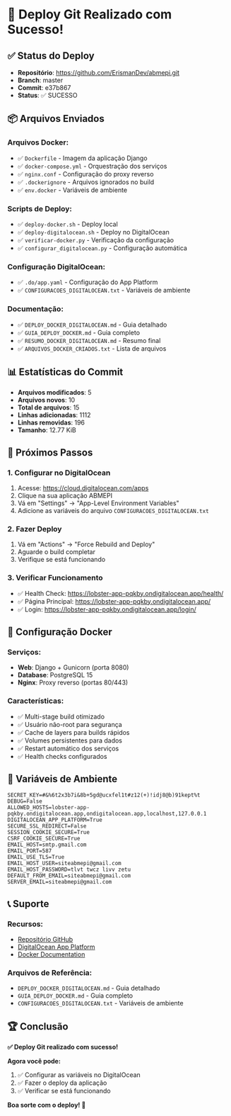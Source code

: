 # 🚀 Deploy Git Realizado com Sucesso!

## ✅ **Status do Deploy**
- **Repositório**: https://github.com/ErismanDev/abmepi.git
- **Branch**: master
- **Commit**: e37b867
- **Status**: ✅ SUCESSO

## 📦 **Arquivos Enviados**

### **Arquivos Docker:**
- ✅ `Dockerfile` - Imagem da aplicação Django
- ✅ `docker-compose.yml` - Orquestração dos serviços
- ✅ `nginx.conf` - Configuração do proxy reverso
- ✅ `.dockerignore` - Arquivos ignorados no build
- ✅ `env.docker` - Variáveis de ambiente

### **Scripts de Deploy:**
- ✅ `deploy-docker.sh` - Deploy local
- ✅ `deploy-digitalocean.sh` - Deploy no DigitalOcean
- ✅ `verificar-docker.py` - Verificação da configuração
- ✅ `configurar_digitalocean.py` - Configuração automática

### **Configuração DigitalOcean:**
- ✅ `.do/app.yaml` - Configuração do App Platform
- ✅ `CONFIGURACOES_DIGITALOCEAN.txt` - Variáveis de ambiente

### **Documentação:**
- ✅ `DEPLOY_DOCKER_DIGITALOCEAN.md` - Guia detalhado
- ✅ `GUIA_DEPLOY_DOCKER.md` - Guia completo
- ✅ `RESUMO_DOCKER_DIGITALOCEAN.md` - Resumo final
- ✅ `ARQUIVOS_DOCKER_CRIADOS.txt` - Lista de arquivos

## 📊 **Estatísticas do Commit**
- **Arquivos modificados**: 5
- **Arquivos novos**: 10
- **Total de arquivos**: 15
- **Linhas adicionadas**: 1112
- **Linhas removidas**: 196
- **Tamanho**: 12.77 KiB

## 🎯 **Próximos Passos**

### **1. Configurar no DigitalOcean**
1. Acesse: https://cloud.digitalocean.com/apps
2. Clique na sua aplicação ABMEPI
3. Vá em "Settings" → "App-Level Environment Variables"
4. Adicione as variáveis do arquivo `CONFIGURACOES_DIGITALOCEAN.txt`

### **2. Fazer Deploy**
1. Vá em "Actions" → "Force Rebuild and Deploy"
2. Aguarde o build completar
3. Verifique se está funcionando

### **3. Verificar Funcionamento**
- ✅ Health Check: https://lobster-app-pqkby.ondigitalocean.app/health/
- ✅ Página Principal: https://lobster-app-pqkby.ondigitalocean.app/
- ✅ Login: https://lobster-app-pqkby.ondigitalocean.app/login/

## 🐳 **Configuração Docker**

### **Serviços:**
- **Web**: Django + Gunicorn (porta 8080)
- **Database**: PostgreSQL 15
- **Nginx**: Proxy reverso (portas 80/443)

### **Características:**
- ✅ Multi-stage build otimizado
- ✅ Usuário não-root para segurança
- ✅ Cache de layers para builds rápidos
- ✅ Volumes persistentes para dados
- ✅ Restart automático dos serviços
- ✅ Health checks configurados

## 🔧 **Variáveis de Ambiente**

```
SECRET_KEY=#&%6t2x3b7i&8b+5gd@ucxfel1t#z12(+)!idj8@b)91kept%t
DEBUG=False
ALLOWED_HOSTS=lobster-app-pqkby.ondigitalocean.app,ondigitalocean.app,localhost,127.0.0.1
DIGITALOCEAN_APP_PLATFORM=True
SECURE_SSL_REDIRECT=False
SESSION_COOKIE_SECURE=True
CSRF_COOKIE_SECURE=True
EMAIL_HOST=smtp.gmail.com
EMAIL_PORT=587
EMAIL_USE_TLS=True
EMAIL_HOST_USER=siteabmepi@gmail.com
EMAIL_HOST_PASSWORD=tlvt twcz livv zetu
DEFAULT_FROM_EMAIL=siteabmepi@gmail.com
SERVER_EMAIL=siteabmepi@gmail.com
```

## 📞 **Suporte**

### **Recursos:**
- [Repositório GitHub](https://github.com/ErismanDev/abmepi.git)
- [DigitalOcean App Platform](https://docs.digitalocean.com/products/app-platform/)
- [Docker Documentation](https://docs.docker.com/)

### **Arquivos de Referência:**
- `DEPLOY_DOCKER_DIGITALOCEAN.md` - Guia detalhado
- `GUIA_DEPLOY_DOCKER.md` - Guia completo
- `CONFIGURACOES_DIGITALOCEAN.txt` - Variáveis de ambiente

## 🏆 **Conclusão**

**✅ Deploy Git realizado com sucesso!**

**Agora você pode:**
1. ✅ Configurar as variáveis no DigitalOcean
2. ✅ Fazer o deploy da aplicação
3. ✅ Verificar se está funcionando

**Boa sorte com o deploy! 🚀**
